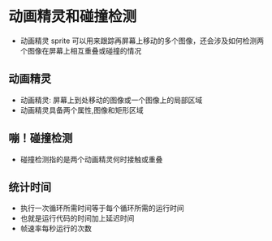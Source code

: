# 动画精灵和碰撞检测

- 动画精灵 sprite 可以用来跟踪再屏幕上移动的多个图像，还会涉及如何检测两个图像在屏幕上相互重叠或碰撞的情况

## 动画精灵

- 动画精灵: 屏幕上到处移动的图像或一个图像上的局部区域
- 动画精灵具备两个属性,图像和矩形区域

## 嘣！碰撞检测

- 碰撞检测指的是两个动画精灵何时接触或重叠


## 统计时间
- 执行一次循环所需时间等于每个循环所需的运行时间
- 也就是运行代码的时间加上延迟时间
- 帧速率每秒运行的次数